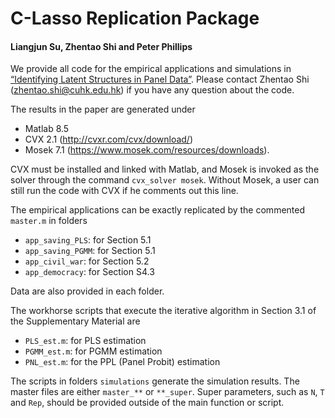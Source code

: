 # C-Lasso Replication Package

#### Liangjun Su, Zhentao Shi and Peter Phillips

We provide all code for the empirical applications and simulations in [“Identifying Latent Structures in Panel Data”](http://papers.ssrn.com/sol3/papers.cfm?abstract_id=2448189). Please contact Zhentao Shi ([zhentao.shi@cuhk.edu.hk](zhentao.shi@cuhk.edu.hk)) if you have any question about the code.

The results in the paper are generated under
* Matlab 8.5
* CVX 2.1 (http://cvxr.com/cvx/download/)  
* Mosek 7.1 (https://www.mosek.com/resources/downloads).

CVX must be installed and linked with Matlab, and Mosek is invoked as the solver through the command `cvx_solver mosek`. Without Mosek, a user can still run the code with CVX if he comments out this line.

The empirical applications can be exactly replicated by the commented `master.m` in folders
* `app_saving_PLS`: for Section 5.1
* `app_saving_PGMM`: for Section 5.1
* `app_civil_war`: for Section 5.2
* `app_democracy`: for Section S4.3

Data are also provided in each folder.

The workhorse scripts that execute the iterative algorithm in Section 3.1 of the Supplementary Material are
* `PLS_est.m`: for PLS estimation
* `PGMM_est.m`: for PGMM estimation
* `PNL_est.m`: for the PPL (Panel Probit) estimation

The scripts in folders `simulations` generate the simulation results. The master files are either `master_**` or `**_super`. Super parameters, such as `N`, `T` and `Rep`, should be provided outside of the main function or script.
